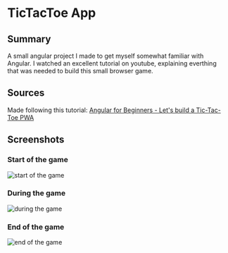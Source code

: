 # TicTacToe App

## Summary
A small angular project I made to get myself somewhat familiar with Angular. I watched an excellent tutorial on youtube, explaining everthing that was needed to build this small browser game.

## Sources
Made following this tutorial:
[Angular for Beginners - Let's build a Tic-Tac-Toe PWA](https://www.youtube.com/watch?v=G0bBLvWXBvc)

## Screenshots
### Start of the game
![start of the game](https://github.com/BrechtVanWynsbergePXL/TicTacToe-angular/blob/main/ticTacToe/screenshots/start.PNG)
### During the game
![during the game](https://github.com/BrechtVanWynsbergePXL/TicTacToe-angular/blob/main/ticTacToe/screenshots/playing.PNG)
### End of the game
![end of the game](https://github.com/BrechtVanWynsbergePXL/TicTacToe-angular/blob/main/ticTacToe/screenshots/end.PNG)
